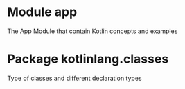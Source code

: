 # Module app

The App Module that contain Kotlin concepts and examples

# Package kotlinlang.classes

Type of classes and different declaration types
